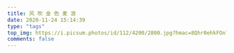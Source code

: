 ```yaml
---
title: 风 吹 金 色 麦 浪
date: 2020-11-24 15:14:39
type: "tags"
top_img: https://i.picsum.photos/id/112/4200/2800.jpg?hmac=8Qhr0ehkFOnlKO__aKhLMQTu2qzcAten9LHpBO6uk-k
comments: false
---
```


